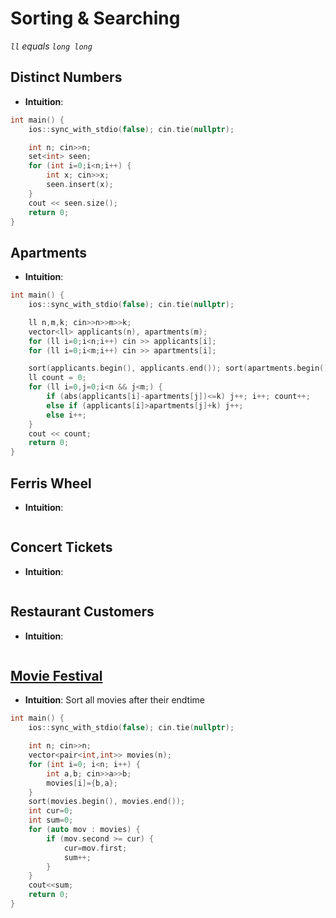 # Sorting & Searching

*`ll` equals `long long`*

## Distinct Numbers
- **Intuition**: 
```cpp
int main() {
    ios::sync_with_stdio(false); cin.tie(nullptr);

    int n; cin>>n;
    set<int> seen;
    for (int i=0;i<n;i++) {
        int x; cin>>x;
        seen.insert(x);
    }
    cout << seen.size();
    return 0;
}
```

## Apartments
- **Intuition**: 
```cpp
int main() {
    ios::sync_with_stdio(false); cin.tie(nullptr);

    ll n,m,k; cin>>n>>m>>k;
    vector<ll> applicants(n), apartments(m);
    for (ll i=0;i<n;i++) cin >> applicants[i];
    for (ll i=0;i<m;i++) cin >> apartments[i];

    sort(applicants.begin(), applicants.end()); sort(apartments.begin(), apartments.end());
    ll count = 0;
    for (ll i=0,j=0;i<n && j<m;) {
        if (abs(applicants[i]-apartments[j])<=k) j++; i++; count++;
        else if (applicants[i]>apartments[j]+k) j++;
        else i++;
    }
    cout << count;
    return 0;
}
```

## Ferris Wheel
- **Intuition**: 
```cpp

```

## Concert Tickets
- **Intuition**: 
```cpp

```

## Restaurant Customers
- **Intuition**: 
```cpp

```

## [Movie Festival](https://cses.fi/problemset/task/1629)
- **Intuition**: Sort all movies after their endtime
```cpp
int main() {
    ios::sync_with_stdio(false); cin.tie(nullptr);

    int n; cin>>n;
    vector<pair<int,int>> movies(n);
    for (int i=0; i<n; i++) {
        int a,b; cin>>a>>b;
        movies[i]={b,a};
    }
    sort(movies.begin(), movies.end());
    int cur=0;
    int sum=0;
    for (auto mov : movies) {
        if (mov.second >= cur) {
            cur=mov.first;
            sum++;
        }
    } 
    cout<<sum;
    return 0;
}
```

